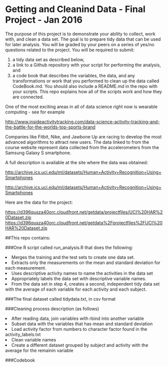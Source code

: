 # Getting and Cleanind Data - Final Project - Jan 2016

The purpose of this project is to demonstrate your ability to collect, work with, and clean a data set. 
The goal is to prepare tidy data that can be used for later analysis. 
You will be graded by your peers on a series of yes/no questions related to the project. 
You will be required to submit: 

1) a tidy data set as described below, 
2) a link to a Github repository with your script for performing the analysis, and 
3) a code book that describes the variables, the data, and any transformations or work that you performed to clean up the data called CodeBook.md. You should also include a README.md in the repo with your scripts. This repo explains how all of the scripts work and how they are connected.

One of the most exciting areas in all of data science right now is wearable computing - see for example

http://www.insideactivitytracking.com/data-science-activity-tracking-and-the-battle-for-the-worlds-top-sports-brand

Companies like Fitbit, Nike, and Jawbone Up are racing to develop the most advanced algorithms to attract new users. The data linked to from the course website represent data collected from the accelerometers from the Samsung Galaxy S smartphone. 

A full description is available at the site where the data was obtained:

http://archive.ics.uci.edu/ml/datasets/Human+Activity+Recognition+Using+Smartphones

http://archive.ics.uci.edu/ml/datasets/Human+Activity+Recognition+Using+Smartphones

Here are the data for the project:

https://d396qusza40orc.cloudfront.net/getdata/projectfiles/UCI%20HAR%20Dataset.zip
https://d396qusza40orc.cloudfront.net/getdata%2Fprojectfiles%2FUCI%20HAR%20Dataset.zip

##This repo contains:

###One R script called run_analysis.R that does the following:

<li> Merges the training and the test sets to create one data set. </li>
<li> Extracts only the measurements on the mean and standard deviation for each measurement.</li>
<li> Uses descriptive activity names to name the activities in the data set</li>
<li> Appropriately labels the data set with descriptive variable names.</li>
<li> From the data set in step 4, creates a second, independent 
tidy data set with the average of each variable for each activity and each subject.</li>

###The final dataset called tidydata.txt, in csv format

###Cleaning process description (as follows)

<li> After reading data, join variables with rbind into another variable</li>
<li> Subset data with the variables that has mean and standard deviation</li>
<li> Load activity factor from numbers to character factor found in the activity_labels.txt  </li>
<li> Clean variable names</li>
<li> Create a different dataset grouped by subject and activity with the average for the remainin variable</li>


###Codebook

